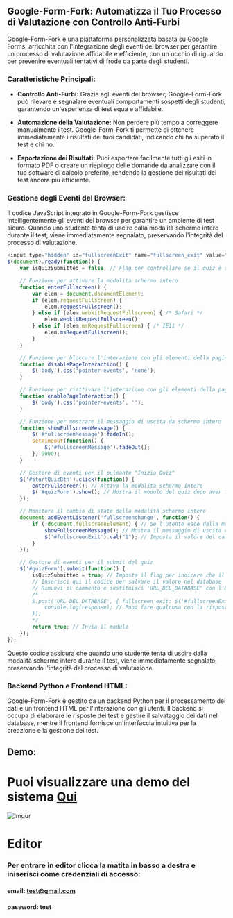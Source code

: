 ## Google-Form-Fork: Automatizza il Tuo Processo di Valutazione con Controllo Anti-Furbi

Google-Form-Fork è una piattaforma personalizzata basata su Google Forms, arricchita con l'integrazione degli eventi del browser per garantire un processo di valutazione affidabile e efficiente, con un occhio di riguardo per prevenire eventuali tentativi di frode da parte degli studenti.

### Caratteristiche Principali:

- **Controllo Anti-Furbi:** Grazie agli eventi del browser, Google-Form-Fork può rilevare e segnalare eventuali comportamenti sospetti degli studenti, garantendo un'esperienza di test equa e affidabile.

- **Automazione della Valutazione:** Non perdere più tempo a correggere manualmente i test. Google-Form-Fork ti permette di ottenere immediatamente i risultati dei tuoi candidati, indicando chi ha superato il test e chi no.

- **Esportazione dei Risultati:** Puoi esportare facilmente tutti gli esiti in formato PDF o creare un riepilogo delle domande da analizzare con il tuo software di calcolo preferito, rendendo la gestione dei risultati dei test ancora più efficiente.

### Gestione degli Eventi del Browser:

Il codice JavaScript integrato in Google-Form-Fork gestisce intelligentemente gli eventi del browser per garantire un ambiente di test sicuro. Quando uno studente tenta di uscire dalla modalità schermo intero durante il test, viene immediatamente segnalato, preservando l'integrità del processo di valutazione.

```javascript
<input type="hidden" id="fullscreenExit" name="fullscreen_exit" value="0">
$(document).ready(function() {
    var isQuizSubmitted = false; // Flag per controllare se il quiz è stato inviato

    // Funzione per attivare la modalità schermo intero
    function enterFullscreen() {
        var elem = document.documentElement;
        if (elem.requestFullscreen) {
            elem.requestFullscreen();
        } else if (elem.webkitRequestFullscreen) { /* Safari */
            elem.webkitRequestFullscreen();
        } else if (elem.msRequestFullscreen) { /* IE11 */
            elem.msRequestFullscreen();
        }
    }

    // Funzione per bloccare l'interazione con gli elementi della pagina
    function disablePageInteraction() {
        $('body').css('pointer-events', 'none');
    }

    // Funzione per riattivare l'interazione con gli elementi della pagina
    function enablePageInteraction() {
        $('body').css('pointer-events', '');
    }

    // Funzione per mostrare il messaggio di uscita da schermo intero
    function showFullscreenMessage() {
        $('#fullscreenMessage').fadeIn();
        setTimeout(function() {
            $('#fullscreenMessage').fadeOut();
        }, 9000);
    }

    // Gestore di eventi per il pulsante "Inizia Quiz"
    $('#startQuizBtn').click(function() {
        enterFullscreen(); // Attiva la modalità schermo intero
        $('#quizForm').show(); // Mostra il modulo del quiz dopo aver fatto clic sul pulsante
    });

    // Monitora il cambio di stato della modalità schermo intero
    document.addEventListener('fullscreenchange', function() {
        if (!document.fullscreenElement) { // Se l'utente esce dalla modalità schermo intero
            showFullscreenMessage(); // Mostra il messaggio di uscita da schermo intero
            $('#fullscreenExit').val("1"); // Imposta il valore del campo nascosto
        }
    });

    // Gestore di eventi per il submit del quiz
    $('#quizForm').submit(function() {
        isQuizSubmitted = true; // Imposta il flag per indicare che il quiz è stato inviato
        // Inserisci qui il codice per salvare il valore nel database
        // Rimuovi il commento e sostituisci 'URL_DEL_DATABASE' con l'URL del tuo script PHP per salvare nel database
        /*
        $.post('URL_DEL_DATABASE', { fullscreen_exit: $('#fullscreenExit').val() }, function(response) {
            console.log(response); // Puoi fare qualcosa con la risposta dal server
        });
        */
        return true; // Invia il modulo
    });
});
```
Questo codice assicura che quando uno studente tenta di uscire dalla modalità schermo intero durante il test, viene immediatamente segnalato, preservando l'integrità del processo di valutazione.

### Backend Python e Frontend HTML:
Google-Form-Fork è gestito da un backend Python per il processamento dei dati e un frontend HTML per l'interazione con gli utenti. Il backend si occupa di elaborare le risposte dei test e gestire il salvataggio dei dati nel database, mentre il frontend fornisce un'interfaccia intuitiva per la creazione e la gestione dei test.

## Demo:
# Puoi visualizzare una demo del sistema [Qui](https://quiz.unict-forum.icu/)

![Imgur](https://i.imgur.com/uLJJO2U.png)
# Editor
### Per entrare in editor clicca la matita in basso a destra e iniserisci come credenziali di accesso:
#### email: test@gmail.com
#### password: test

